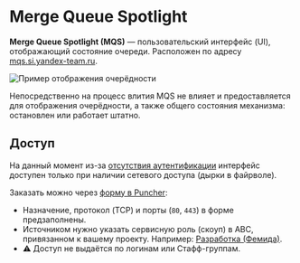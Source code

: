 # Merge Queue Spotlight

**Merge Queue Spotlight (MQS)** — пользовательский интерфейс (UI), отображающий состояние очереди.
Расположен по адресу [mqs.si.yandex-team.ru][mqs].

![Пример отображения очерёдности](../assets/mqs.png)

Непосредственно на процесс влития MQS не влияет и предоставляется для отображения очерёдности, а также общего состояния механизма: остановлен или работает штатно.

[mqs]: https://mqs.si.yandex-team.ru

## <a name="access"></a> Доступ

На данный момент из-за [отсутствия аутентификации][mq-auth] интерфейс доступен только при наличии сетевого доступа (дырки в файрволе).

Заказать можно через [форму в Puncher][puncher]:

- Назначение, протокол (TCP) и порты (`80`, `443`) в форме предзаполнены.
- Источником нужно указать сервисную роль (скоуп) в ABC, привязанном к вашему проекту. Например: [Разработка (Фемида)][femida-dev].
- ⚠️ Доступ не выдаётся по логинам или Стафф-группам.

[mq-auth]: https://st.yandex-team.ru/FEI-21328
[puncher]: https://puncher.yandex-team.ru?create_destinations=mqs.si.yandex-team.ru&create_protocol=tcp&create_locations=office,vpn&create_ports=80,443
[femida-dev]: https://abc.yandex-team.ru/services/825?scope=development
